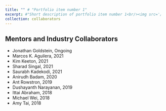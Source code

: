 ```yaml
---
title: "" # "Portfolio item number 1"
excerpt: #"Short description of portfolio item number 1<br/><img src='/images/500x300.png'>"
collection: collaborators
---
```


Mentors and Industry Collaborators
-----
- Jonathan Goldstein, Ongoing
- Marcos K. Aguilera, 2021
- Kim Keeton, 2021
- Sharad Singal, 2021
- Saurabh Kadekodi, 2021
- Anirudh Badam, 2020
- Ant Rowstron, 2019
- Dushayanth Narayanan, 2019
- Ittai Abraham, 2018
- Michael Wei, 2018
- Amy Tai, 2018
